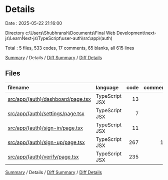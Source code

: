 # Details

Date : 2025-05-22 21:16:00

Directory c:\\Users\\Shubhransh\\Documents\\Final Web Development\\next-js\\LearnNext-js\\TypeScript\\user-auth\\src\\app\\(auth)

Total : 5 files,  533 codes, 17 comments, 65 blanks, all 615 lines

[Summary](results.md) / Details / [Diff Summary](diff.md) / [Diff Details](diff-details.md)

## Files
| filename | language | code | comment | blank | total |
| :--- | :--- | ---: | ---: | ---: | ---: |
| [src/app/(auth)/dashboard/page.tsx](/src/app/(auth)/dashboard/page.tsx) | TypeScript JSX | 13 | 0 | 1 | 14 |
| [src/app/(auth)/settings/page.tsx](/src/app/(auth)/settings/page.tsx) | TypeScript JSX | 7 | 0 | 2 | 9 |
| [src/app/(auth)/sign-in/page.tsx](/src/app/(auth)/sign-in/page.tsx) | TypeScript JSX | 11 | 0 | 2 | 13 |
| [src/app/(auth)/sign-up/page.tsx](/src/app/(auth)/sign-up/page.tsx) | TypeScript JSX | 267 | 11 | 30 | 308 |
| [src/app/(auth)/verify/page.tsx](/src/app/(auth)/verify/page.tsx) | TypeScript JSX | 235 | 6 | 30 | 271 |

[Summary](results.md) / Details / [Diff Summary](diff.md) / [Diff Details](diff-details.md)